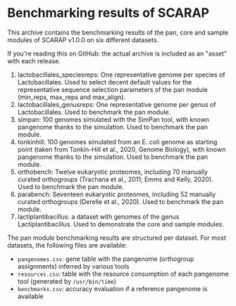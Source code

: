 # Benchmarking results of SCARAP

This archive contains the benchmarking results of the pan, core and sample modules of SCARAP v1.0.0 on six different datasets. 

If you're reading this on GitHub: the actual archive is included as an "asset" with each release. 

1. lactobacillales_speciesreps: One representative genome per species of Lactobacillales. Used to select decent default values for the representative sequence selection parameters of the pan module (min_reps, max_reps and max_align). 
2. lactobacillales_genusreps: One representative genome per genus of Lactobacillales. Used to benchmark the pan module. 
3. simpan: 100 genomes simulated with the SimPan tool, with known pangenome thanks to the simulation. Used to benchmark the pan module.  
4. tonkinhill: 100 genomes simulated from an E. coli genome as starting point (taken from Tonkin-Hill et al., 2020, Genome Biology), with known pangenome thanks to the simulation. Used to benchmark the pan module.  
5. orthobench: Twelve eukaryotic proteomes, including 70 manually curated orthogroups (Trachana et al., 2011; Emms and Kelly, 2020). Used to benchmark the pan module.  
6. parabench: Seventeen eukaryotic proteomes, including 52 manually curated orthogroups (Derelle et al., 2020). Used to benchmark the pan module.  
7. lactiplantibacillus: a dataset with genomes of the genus Lactiplantibacillus. Used to demonstrate the core and sample modules. 

The pan module benchmarking results are structured per dataset. For most datasets, the following files are available: 

* `pangenomes.csv`: gene table with the pangenome (orthogroup assignments) inferred by various tools
* `resources.csv`: table with the resource consumption of each pangenome tool (generated by `/usr/bin/time`)
* `benchmarks.csv`: accuracy evaluation if a reference pangenome is available
